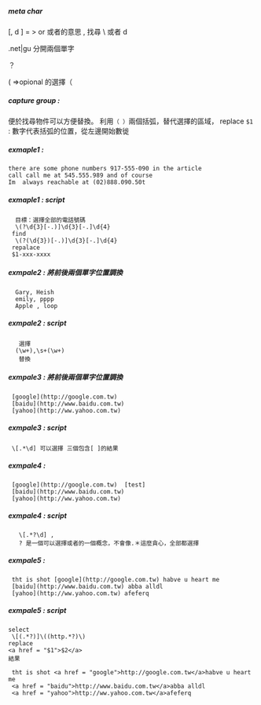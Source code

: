 ##### meta char 
[\, d ] = > or 或者的意思 , 找尋 \ 或者 d 

.net|gu 分開兩個單字

？ 

\( =>opional 的選擇（ 

##### capture group   :
便於找尋物件可以方便替換。
利用`（ ）`兩個括弧，替代選擇的區域，
replace `$1` : 數字代表括弧的位置，從左邊開始數徙 
 
##### exmaple1 : 
    there are some phone numbers 917-555-090 in the article      
    call call me at 545.555.989 and of course 
    Im  always reachable at (02)888.090.50t
       
##### exmaple1 : script 
      目標：選擇全部的電話號碼
      \(?\d{3}[-.)]\d{3}[-.]\d{4}  
     find 
      \(?(\d{3})[-.)]\d{3}[-.]\d{4} 
     repalace 
     $1-xxx-xxxx 
     
##### exmpale2 :  將前後兩個單字位置調換

      Gary, Heish 
      emily, pppp 
      Apple , loop 

##### exmpale2 :  script

       選擇
      (\w+),\s+(\w+)
       替換
     
##### exmpale3 :  將前後兩個單字位置調換 

     [google](http://google.com.tw)
     [baidu](http://www.baidu.com.tw)
     [yahoo](http://ww.yahoo.com.tw)

##### exmpale3 :   script 

     \[.*\d] 可以選擇 三個包含[ ]的結果
     
##### exmpale4 : 

     [google](http://google.com.tw)  [test]
     [baidu](http://www.baidu.com.tw)
     [yahoo](http://ww.yahoo.com.tw) 

##### exmpale4 : script  

       \[.*?\d] , 
       ? 是一個可以選擇或者的一個概念，不會像.＊這麼貪心，全部都選擇
       
 ##### exmpale5  :     
     tht is shot [google](http://google.com.tw) habve u heart me
     [baidu](http://www.baidu.com.tw) abba alldl 
     [yahoo](http://ww.yahoo.com.tw) afeferq
      
 ##### exmpale5 : script   
 
    select
     \[(.*?)]\((http.*?)\) 
    replace 
    <a href = "$1">$2</a>
    結果
    
     tht is shot <a href = "google">http://google.com.tw</a>habve u heart me
     <a href = "baidu">http://www.baidu.com.tw</a>abba alldl 
     <a href = "yahoo">http://ww.yahoo.com.tw</a>afeferq 
     

